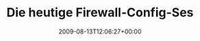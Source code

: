 ---
retweeted: false
source: <a href="http://twitter.com" rel="nofollow">Twitter Web Client</a>
entities:
  hashtags:
  - text: htwm
    indices:
    - '85'
    - '90'
  - text: insider
    indices:
    - '91'
    - '99'
  symbols: []
  user_mentions: []
  urls: []
display_text_range:
- '0'
- '99'
favorite_count: '0'
id_str: '3284929050'
truncated: false
retweet_count: '0'
id: '3284929050'
created_at: Thu Aug 13 12:06:27 +0000 2009
favorited: false
full_text: 'Die heutige Firewall-Config-Session sollte ich in ''Winklers Späte Rache''
  umbenennen. #htwm #insider'
lang: de
tags:
- htwm
- insider
- pesos:twitter
date: '2009-08-13T12:06:27+00:00'
src: https://twitter.com/bascht/status/3284929050
original_url: https://twitter.com/bascht/status/3284929050
type: twitter_tweet
text: 'Die heutige Firewall-Config-Session sollte ich in ''Winklers Späte Rache''
  umbenennen. #htwm #insider'
title: Die heutige Firewall-Config-Ses

---